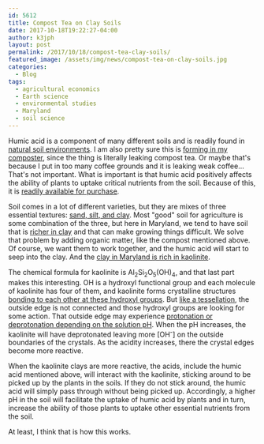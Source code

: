 ```yaml
---
id: 5612
title: Compost Tea on Clay Soils
date: 2017-10-18T19:22:27-04:00
author: k3jph
layout: post
permalink: /2017/10/18/compost-tea-clay-soils/
featured_image: /assets/img/news/compost-tea-on-clay-soils.jpg
categories:
  - Blog
tags:
  - agricultural economics
  - Earth science
  - environmental studies
  - Maryland
  - soil science
---
```

Humic acid is a component of many different soils and is readily
found in [natural soil
environments](http://www.bioag.com/humicfaqresources/faqforhumicacids.html).
I am also pretty sure this is [forming in my
composter](http://www.thesoilguy.com/SG/HumicAcid), since the thing
is literally leaking compost tea.  Or maybe that's because I put
in too many coffee grounds and it is leaking weak coffee...  That's
not important.  What is important is that humic acid positively
affects the ability of plants to uptake critical nutrients from the
soil.  Because of this, it is [readily available for
purchase](http://www.gardenerspantry.ca/humic-acids.html).

Soil comes in a lot of different varieties, but they are mixes of
three essential textures: [sand, silt, and
clay](https://www.thoughtco.com/soil-classification-diagram-1441203).  Most
"good" soil for agriculture is some combination of the three, but
here in Maryland, we tend to have soil that is [richer in
clay](https://extension.umd.edu/hgic/soils/soil-testing#clay) and
that can make growing things difficult.  We solve that problem by
adding organic matter, like the compost mentioned above.  Of course,
we want them to work together, and the humic acid will start to
seep into the clay.  And the [clay in Maryland is rich in
kaolinite](https://books.google.com/books?id=9xEMAAAAYAAJ&pg=PA287&lpg=PA287&dq=kaolinite+maryland&source=bl&ots=C7ZZxmsQny&sig=F_wFOsTDrTiXs44NH_Cuy0Zh7N8&hl=en&sa=X&ved=0ahUKEwjkrceg9vPWAhXEQSYKHSU-AhEQ6AEIMjAC#v=onepage&q=kaolinite%20maryland&f=false).

The chemical formula for kaolinite is
Al<sub>2</sub>Si<sub>2</sub>O<sub>5</sub>(OH)<sub>4</sub>, and that
last part makes this interesting.  OH is a hydroxyl functional group
and each molecule of kaolinite has four of them, and kaolinite forms
crystalline structures [bonding to each other at these hydroxyl
groups](http://www.clays.org/journal/archive/volume%2047/47-2-174.pdf).
But [like a
tessellation](http://www.mcescher.com/gallery/back-in-holland/fish-and-frogs/),
the outside edge is not connected and those hydroxyl groups are
looking for some action.  That outside edge may experience [protonation
or deprotonation depending on the solution
pH](http://www.clays.org/journal/archive/volume%2024/24-2-88.pdf).  When
the pH increases, the kaolinite will have deprotonated leaving more
[OH<sup>-</sup>] on the outside boundaries of the crystals.  As the
acidity increases, there the crystal edges become more reactive.

When the kaolinite clays are more reactive, the acids, include the
humic acid mentioned above, will interact with the kaolinite,
sticking around to be picked up by the plants in the soils.  If
they do not stick around, the humic acid will simply pass through
without being picked up.  Accordingly, a higher pH in the soil will
facilitate the uptake of humic acid by plants and in turn, increase
the ability of those plants to uptake other essential nutrients
from the soil.

At least, I think that is how this works.
